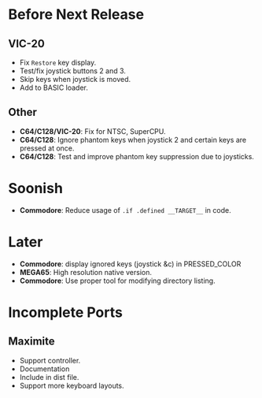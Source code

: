 # Before Next Release

## VIC-20

- Fix `Restore` key display.
- Test/fix joystick buttons 2 and 3.
- Skip keys when joystick is moved.
- Add to BASIC loader.

## Other

- **C64/C128/VIC-20**: Fix for NTSC, SuperCPU.
- **C64/C128**: Ignore phantom keys when joystick 2 and certain keys are pressed at once.
- **C64/C128**: Test and improve phantom key suppression due to joysticks.

# Soonish

- **Commodore**: Reduce usage of `.if .defined __TARGET__` in code.

# Later

- **Commodore**: display ignored keys (joystick &c) in PRESSED_COLOR
- **MEGA65**: High resolution native version.
- **Commodore**: Use proper tool for modifying directory listing.

# Incomplete Ports

## Maximite

- Support controller.
- Documentation
- Include in dist file.
- Support more keyboard layouts.
